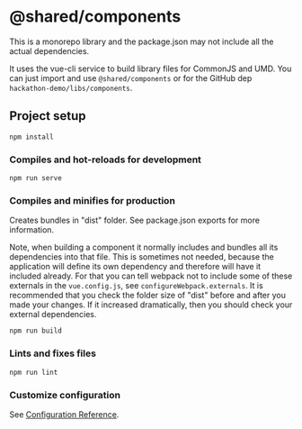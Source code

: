 # @shared/components

This is a monorepo library and the package.json may not include all the actual dependencies.

It uses the vue-cli service to build library files for CommonJS and UMD. You can just import and use 
`@shared/components` or for the GitHub dep `hackathon-demo/libs/components`.

## Project setup
```
npm install
```

### Compiles and hot-reloads for development
```
npm run serve
```

### Compiles and minifies for production
Creates bundles in "dist" folder. See package.json exports for more information.

Note, when building a component it normally includes and bundles all its dependencies into that file. This is 
sometimes not needed, because the application will define its own dependency and therefore will have it included 
already.
For that you can tell webpack not to include some of these externals in the `vue.config.js`,
see `configureWebpack.externals`. It is recommended that you check the folder size of "dist" before and after you 
made your changes. If it increased dramatically, then you should check your external dependencies. 

```
npm run build
```

### Lints and fixes files
```
npm run lint
```

### Customize configuration
See [Configuration Reference](https://cli.vuejs.org/config/).

